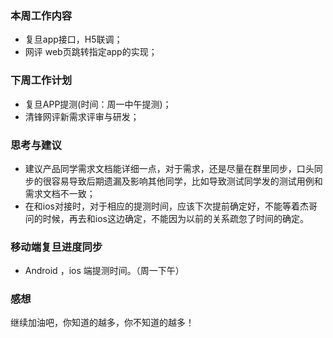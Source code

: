 ### 本周工作内容

- 复旦app接口，H5联调；
- 网评 web页跳转指定app的实现；

### 下周工作计划

- 复旦APP提测(时间：周一中午提测)；
- 清锋网评新需求评审与研发；

### 思考与建议

- 建议产品同学需求文档能详细一点，对于需求，还是尽量在群里同步，口头同步的很容易导致后期遗漏及影响其他同学，比如导致测试同学发的测试用例和需求文档不一致；
- 在和ios对接时，对于相应的提测时间，应该下次提前确定好，不能等着杰哥问的时候，再去和ios这边确定，不能因为以前的关系疏忽了时间的确定。

### 移动端复旦进度同步

- Android ，ios 端提测时间。（周一下午）

### 感想

继续加油吧，你知道的越多，你不知道的越多！